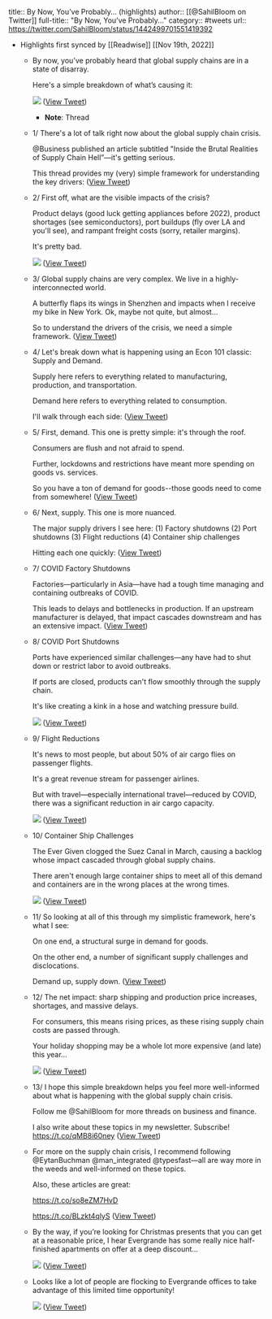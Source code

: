 title:: By Now, You’ve Probably... (highlights)
author:: [[@SahilBloom on Twitter]]
full-title:: "By Now, You’ve Probably..."
category:: #tweets
url:: https://twitter.com/SahilBloom/status/1442499701551419392

- Highlights first synced by [[Readwise]] [[Nov 19th, 2022]]
	- By now, you’ve probably heard that global supply chains are in a state of disarray.
	  
	  Here's a simple breakdown of what’s causing it: 
	  
	  ![](https://pbs.twimg.com/media/FATJ1PIXEAEqVAt.jpg) ([View Tweet](https://twitter.com/SahilBloom/status/1442499701551419392))
		- **Note**: Thread
	- 1/ There's a lot of talk right now about the global supply chain crisis.
	  
	  @Business published an article subtitled "Inside the Brutal Realities of Supply Chain Hell”—it's getting serious.
	  
	  This thread provides my (very) simple framework for understanding the key drivers: ([View Tweet](https://twitter.com/SahilBloom/status/1442499703732535297))
	- 2/ First off, what are the visible impacts of the crisis?
	  
	  Product delays (good luck getting appliances before 2022), product shortages (see semiconductors), port buildups (fly over LA and you'll see), and rampant freight costs (sorry, retailer margins).
	  
	  It's pretty bad. 
	  
	  ![](https://pbs.twimg.com/media/FATJ1tGVcAUJvmE.jpg) ([View Tweet](https://twitter.com/SahilBloom/status/1442499708841172992))
	- 3/ Global supply chains are very complex. We live in a highly-interconnected world.
	  
	  A butterfly flaps its wings in Shenzhen and impacts when I receive my bike in New York. Ok, maybe not quite, but almost...
	  
	  So to understand the drivers of the crisis, we need a simple framework. ([View Tweet](https://twitter.com/SahilBloom/status/1442499710485467136))
	- 4/ Let's break down what is happening using an Econ 101 classic: Supply and Demand.
	  
	  Supply here refers to everything related to manufacturing, production, and transportation.
	  
	  Demand here refers to everything related to consumption.
	  
	  I'll walk through each side: ([View Tweet](https://twitter.com/SahilBloom/status/1442499711324282882))
	- 5/ First, demand. This one is pretty simple: it's through the roof.
	  
	  Consumers are flush and not afraid to spend.
	  
	  Further, lockdowns and restrictions have meant more spending on goods vs. services.
	  
	  So you have a ton of demand for goods--those goods need to come from somewhere! ([View Tweet](https://twitter.com/SahilBloom/status/1442499712251088901))
	- 6/ Next, supply. This one is more nuanced.
	  
	  The major supply drivers I see here:
	  (1) Factory shutdowns
	  (2) Port shutdowns
	  (3) Flight reductions
	  (4) Container ship challenges
	  
	  Hitting each one quickly: ([View Tweet](https://twitter.com/SahilBloom/status/1442499717301030916))
	- 7/ COVID Factory Shutdowns
	  
	  Factories—particularly in Asia—have had a tough time managing and containing outbreaks of COVID.
	  
	  This leads to delays and bottlenecks in production. If an upstream manufacturer is delayed, that impact cascades downstream and has an extensive impact. ([View Tweet](https://twitter.com/SahilBloom/status/1442499718341332996))
	- 8/ COVID Port Shutdowns
	  
	  Ports have experienced similar challenges—any have had to shut down or restrict labor to avoid outbreaks.
	  
	  If ports are closed, products can't flow smoothly through the supply chain.
	  
	  It's like creating a kink in a hose and watching pressure build. 
	  
	  ![](https://pbs.twimg.com/media/FATJ2h4VcAwXZ6p.jpg) ([View Tweet](https://twitter.com/SahilBloom/status/1442499721579229196))
	- 9/ Flight Reductions
	  
	  It's news to most people, but about 50% of air cargo flies on passenger flights.
	  
	  It's a great revenue stream for passenger airlines.
	  
	  But with travel—especially international travel—reduced by COVID, there was a significant reduction in air cargo capacity. 
	  
	  ![](https://pbs.twimg.com/media/FATJ23PWYAgGQIs.jpg) ([View Tweet](https://twitter.com/SahilBloom/status/1442499731356258307))
	- 10/ Container Ship Challenges
	  
	  The Ever Given clogged the Suez Canal in March, causing a backlog whose impact cascaded through global supply chains.
	  
	  There aren't enough large container ships to meet all of this demand and containers are in the wrong places at the wrong times. 
	  
	  ![](https://pbs.twimg.com/media/FATJ3UgVUA0g0z0.jpg) ([View Tweet](https://twitter.com/SahilBloom/status/1442499736238395399))
	- 11/ So looking at all of this through my simplistic framework, here's what I see:
	  
	  On one end, a structural surge in demand for goods.
	  
	  On the other end, a number of significant supply challenges and disclocations.
	  
	  Demand up, supply down. ([View Tweet](https://twitter.com/SahilBloom/status/1442499738431938572))
	- 12/ The net impact: sharp shipping and production price increases, shortages, and massive delays.
	  
	  For consumers, this means rising prices, as these rising supply chain costs are passed through.
	  
	  Your holiday shopping may be a whole lot more expensive (and late) this year... 
	  
	  ![](https://pbs.twimg.com/media/FATJ3tqUcAgl7ED.jpg) ([View Tweet](https://twitter.com/SahilBloom/status/1442499741980499970))
	- 13/ I hope this simple breakdown helps you feel more well-informed about what is happening with the global supply chain crisis.
	  
	  Follow me @SahilBloom for more threads on business and finance.
	  
	  I also write about these topics in my newsletter. Subscribe! https://t.co/qMB8i60ney ([View Tweet](https://twitter.com/SahilBloom/status/1442499743981133825))
	- For more on the supply chain crisis, I recommend following @EytanBuchman @man_integrated @typesfast—all are way more in the weeds and well-informed on these topics.
	  
	  Also, these articles are great:
	  
	  https://t.co/so8eZM7HvD
	  
	  https://t.co/BLzkt4qlyS ([View Tweet](https://twitter.com/SahilBloom/status/1442502079331794947))
	- By the way, if you’re looking for Christmas presents that you can get at a reasonable price, I hear Evergrande has some really nice half-finished apartments on offer at a deep discount… 
	  
	  ![](https://pbs.twimg.com/media/FATrCKKWYAAIi4V.jpg) ([View Tweet](https://twitter.com/SahilBloom/status/1442536207557169158))
	- Looks like a lot of people are flocking to Evergrande offices to take advantage of this limited time opportunity! 
	  
	  ![](https://pbs.twimg.com/media/FATw4iMXIAQrfaV.jpg) ([View Tweet](https://twitter.com/SahilBloom/status/1442542642256965633))